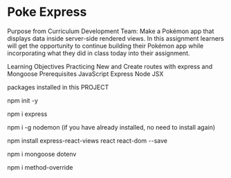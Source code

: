 # Poke Express

Purpose from Curriculum Development Team: Make a Pokémon app that displays data inside server-side rendered views. In this assignment learners will get the opportunity to continue building their Pokémon app while incorporating what they did in class today into their assignment.

Learning Objectives
Practicing New and Create routes with express and Mongoose
Prerequisites
JavaScript
Express
Node
JSX

packages installed in this PROJECT

npm init -y

npm i express

npm i -g nodemon (if you have already installed, no need to install again)

npm install express-react-views react react-dom --save

npm i mongoose dotenv

npm i method-override
